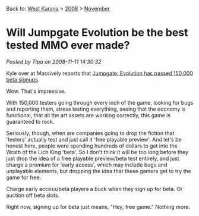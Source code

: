 Back to: [West Karana](/posts/westkarana.md) > [2008](/posts/2008/westkarana.md) > [November](./westkarana.md)
# Will Jumpgate Evolution be the best tested MMO ever made?

*Posted by Tipa on 2008-11-11 14:30:32*

Kyle over at Massively reports that [Jumpgate: Evolution has passed 150,000 beta signups](http://www.massively.com/2008/11/11/jumpgate-evolution-surpasses-150k-beta-sign-ups/).

Wow. That's impressive.

With 150,000 testers going through every inch of the game, looking for bugs and reporting them, stress testing everything, seeing that the economy is functional, that all the art assets are working correctly, this game is guaranteed to rock.

Seriously, though, when are companies going to drop the fiction that 'testers' actually test and just call it 'free playable preview'. And let's be honest here, people were spending hundreds of dollars to get into the Wrath of the Lich King 'beta'. So I don't think it will be too long before they just drop the idea of a free playable preview/beta test entirely, and just charge a premium for 'early access', which may include bugs and unplayable elements, but dropping the idea that these gamers get to try the game for free.

Charge early access/beta players a buck when they sign up for beta. Or auction off beta slots.

Right now, signing up for beta just means, "Hey, free game." Nothing more.

